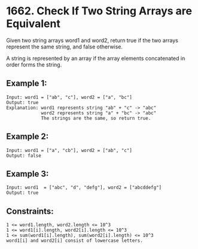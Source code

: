 # 1662. Check If Two String Arrays are Equivalent
      
Given two string arrays word1 and word2, return true if the two arrays represent the same string, and false otherwise.

A string is represented by an array if the array elements concatenated in order forms the string.

## Example 1:

    Input: word1 = ["ab", "c"], word2 = ["a", "bc"]
    Output: true
    Explanation: word1 represents string "ab" + "c" -> "abc"
                 word2 represents string "a" + "bc" -> "abc"
                 The strings are the same, so return true.

## Example 2:

    Input: word1 = ["a", "cb"], word2 = ["ab", "c"]
    Output: false

## Example 3:

    Input: word1  = ["abc", "d", "defg"], word2 = ["abcddefg"]
    Output: true

## Constraints:

    1 <= word1.length, word2.length <= 10^3
    1 <= word1[i].length, word2[i].length <= 10^3
    1 <= sum(word1[i].length), sum(word2[i].length) <= 10^3
    word1[i] and word2[i] consist of lowercase letters.
